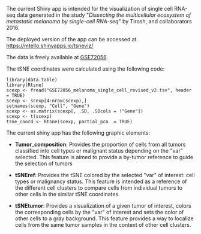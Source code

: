 The current Shiny app is intended for the visualization of single cell RNA-seq data generated in the study "*Dissecting the multicellular ecosystem of metastatic melanoma by single-cell RNA-seq*" by Tirosh, and collaborators 2016.

The deployed version of the app can be accessed at <https://mtello.shinyapps.io/tsneviz/>

The data is freely available at [GSE72056](https://www.ncbi.nlm.nih.gov/geo/query/acc.cgi?acc=GSE72056).

The tSNE coordinates were calculated using the following code:

```         
library(data.table)
library(Rtsne)
scexp <- fread("GSE72056_melanoma_single_cell_revised_v2.tsv", header = TRUE)
scexp <- scexp[4:nrow(scexp),]
setnames(scexp, "Cell", "Gene")
scexp <- as.matrix(scexp[, .SD, .SDcols = !"Gene"])
scexp <- t(scexp)
tsne_coord <- Rtsne(scexp, partial_pca  = TRUE)
```

The current shiny app has the following graphic elements:

-   **Tumor_composition**: Provides the proportion of cells from all tumors classified into cell types or malignant status depending on the "var" selected. This feature is aimed to provide a by-tumor reference to guide the selection of tumors

-   **tSNEref**: Provides the tSNE colored by the selected "var" of interest: cell types or malignancy status. This feature is intended as a reference of the different cell clusters to compare cells from individual tumors to other cells in the similar tSNE coordinates.

-   **tSNEtumor**: Provides a visualization of a given tumor of interest, colors the corresponding cells by the "var" of interest and sets the color of other cells to a gray background. This feature provides a way to localize cells from the same tumor samples in the context of other cell clusters.
